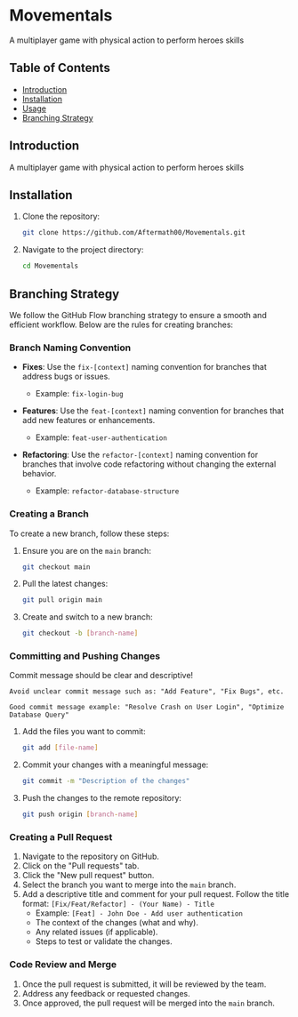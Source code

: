 # Movementals

A multiplayer game with physical action to perform heroes skills

## Table of Contents

- [Introduction](#introduction)
- [Installation](#installation)
- [Usage](#usage)
- [Branching Strategy](#branching-strategy)

## Introduction

A multiplayer game with physical action to perform heroes skills

## Installation

1. Clone the repository:
    ```bash
    git clone https://github.com/Aftermath00/Movementals.git
    ```
2. Navigate to the project directory:
    ```bash
    cd Movementals
    ```

## Branching Strategy

We follow the GitHub Flow branching strategy to ensure a smooth and efficient workflow. Below are the rules for creating branches:

### Branch Naming Convention

- **Fixes**: Use the `fix-[context]` naming convention for branches that address bugs or issues.
  - Example: `fix-login-bug`

- **Features**: Use the `feat-[context]` naming convention for branches that add new features or enhancements.
  - Example: `feat-user-authentication`

- **Refactoring**: Use the `refactor-[context]` naming convention for branches that involve code refactoring without changing the external behavior.
  - Example: `refactor-database-structure`

### Creating a Branch

To create a new branch, follow these steps:

1. Ensure you are on the `main` branch:
    ```bash
    git checkout main
    ```
2. Pull the latest changes:
    ```bash
    git pull origin main
    ```
3. Create and switch to a new branch:
    ```bash
    git checkout -b [branch-name]
    ```

### Committing and Pushing Changes

Commit message should be clear and descriptive!

``Avoid unclear commit message such as: "Add Feature", "Fix Bugs", etc.``

``Good commit message example: "Resolve Crash on User Login", "Optimize Database Query"``

1. Add the files you want to commit:
    ```bash
    git add [file-name]
    ```
2. Commit your changes with a meaningful message:
    ```bash
    git commit -m "Description of the changes"
    ```
3. Push the changes to the remote repository:
    ```bash
    git push origin [branch-name]
    ```

### Creating a Pull Request
1. Navigate to the repository on GitHub.
2. Click on the "Pull requests" tab.
3. Click the "New pull request" button.
4. Select the branch you want to merge into the `main` branch.
5. Add a descriptive title and comment for your pull request. Follow the title format: `[Fix/Feat/Refactor] - (Your Name) - Title`
   - Example: `[Feat] - John Doe - Add user authentication`
   - The context of the changes (what and why).
   - Any related issues (if applicable).
   - Steps to test or validate the changes.


### Code Review and Merge
1. Once the pull request is submitted, it will be reviewed by the team.
2. Address any feedback or requested changes.
3. Once approved, the pull request will be merged into the `main` branch.
